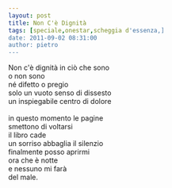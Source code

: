 ```yaml
---
layout: post
title: Non C'è Dignità
tags: [speciale,onestar,scheggia d'essenza,]
date: 2011-09-02 08:31:00
author: pietro
---
```

<div dir="ltr" style="text-align: left">Non c'è dignità in ciò che sono<br/>o non sono<br/>né difetto o pregio<br/>solo un vuoto senso di dissesto<br/>un inspiegabile centro di dolore<br/><br/>in questo momento le pagine<br/>smettono di voltarsi<br/>il libro cade<br/>un sorriso abbaglia il silenzio<br/>finalmente posso aprirmi<br/>ora che è notte<br/>e nessuno mi farà<br/>del male.<br/>
